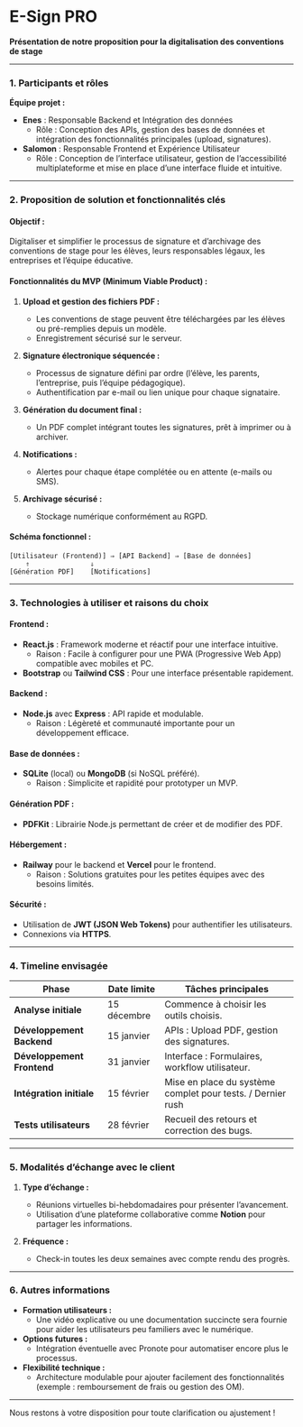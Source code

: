 # E-Sign PRO
**Présentation de notre proposition pour la digitalisation des conventions de stage**

---

### **1. Participants et rôles**

**Équipe projet :**
- **Enes** : Responsable Backend et Intégration des données
  - Rôle : Conception des APIs, gestion des bases de données et intégration des fonctionnalités principales (upload, signatures).
- **Salomon** : Responsable Frontend et Expérience Utilisateur
  - Rôle : Conception de l’interface utilisateur, gestion de l’accessibilité multiplateforme et mise en place d’une interface fluide et intuitive.

---

### **2. Proposition de solution et fonctionnalités clés**

#### **Objectif :**
Digitaliser et simplifier le processus de signature et d’archivage des conventions de stage pour les élèves, leurs responsables légaux, les entreprises et l’équipe éducative.

#### **Fonctionnalités du MVP (Minimum Viable Product) :**
1. **Upload et gestion des fichiers PDF :**
   - Les conventions de stage peuvent être téléchargées par les élèves ou pré-remplies depuis un modèle.
   - Enregistrement sécurisé sur le serveur.

2. **Signature électronique séquencée :**
   - Processus de signature défini par ordre (l’élève, les parents, l’entreprise, puis l’équipe pédagogique).
   - Authentification par e-mail ou lien unique pour chaque signataire.

3. **Génération du document final :**
   - Un PDF complet intégrant toutes les signatures, prêt à imprimer ou à archiver.

4. **Notifications :**
   - Alertes pour chaque étape complétée ou en attente (e-mails ou SMS).

5. **Archivage sécurisé :**
   - Stockage numérique conformément au RGPD.

#### **Schéma fonctionnel :**
```
[Utilisateur (Frontend)] ⇒ [API Backend] ⇒ [Base de données]
    ⇑               ⇓
[Génération PDF]    [Notifications]
```

---

### **3. Technologies à utiliser et raisons du choix**

#### **Frontend :**
- **React.js** : Framework moderne et réactif pour une interface intuitive.
  - Raison : Facile à configurer pour une PWA (Progressive Web App) compatible avec mobiles et PC.
- **Bootstrap** ou **Tailwind CSS** : Pour une interface présentable rapidement.

#### **Backend :**
- **Node.js** avec **Express** : API rapide et modulable.
  - Raison : Légèreté et communauté importante pour un développement efficace.

#### **Base de données :**
- **SQLite** (local) ou **MongoDB** (si NoSQL préféré).
  - Raison : Simplicite et rapidité pour prototyper un MVP.

#### **Génération PDF :**
- **PDFKit** : Librairie Node.js permettant de créer et de modifier des PDF.

#### **Hébergement :**
- **Railway** pour le backend et **Vercel** pour le frontend.
  - Raison : Solutions gratuites pour les petites équipes avec des besoins limités.

#### **Sécurité :**
- Utilisation de **JWT (JSON Web Tokens)** pour authentifier les utilisateurs.
- Connexions via **HTTPS**.

---

### **4. Timeline envisagée**

| **Phase**              | **Date limite** | **Tâches principales**                           |
|-------------------------|-----------------|--------------------------------------------------|
| **Analyse initiale**    | 15 décembre     | Commence à choisir les outils choisis. |
| **Développement Backend** | 15 janvier      | APIs : Upload PDF, gestion des signatures.       |
| **Développement Frontend**| 31 janvier      | Interface : Formulaires, workflow utilisateur.   |
| **Intégration initiale**  | 15 février      | Mise en place du système complet pour tests. / Dernier rush     |
| **Tests utilisateurs**  | 28 février      | Recueil des retours et correction des bugs.      |

---

### **5. Modalités d’échange avec le client**

1. **Type d’échange :**
   - Réunions virtuelles bi-hebdomadaires pour présenter l’avancement.
   - Utilisation d’une plateforme collaborative comme **Notion** pour partager les informations.

2. **Fréquence :**
   - Check-in toutes les deux semaines avec compte rendu des progrès.

---

### **6. Autres informations**
- **Formation utilisateurs :**
  - Une vidéo explicative ou une documentation succincte sera fournie pour aider les utilisateurs peu familiers avec le numérique.
- **Options futures :**
  - Intégration éventuelle avec Pronote pour automatiser encore plus le processus.
- **Flexibilité technique :**
  - Architecture modulable pour ajouter facilement des fonctionnalités (exemple : remboursement de frais ou gestion des OM).

---

Nous restons à votre disposition pour toute clarification ou ajustement !

